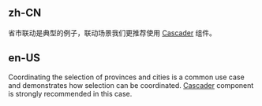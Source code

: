 ## zh-CN

省市联动是典型的例子，联动场景我们更推荐使用 [Cascader](/components/cascader-cn/) 组件。

## en-US

Coordinating the selection of provinces and cities is a common use case and demonstrates how selection can be coordinated. [Cascader](/components/cascader) component is strongly recommended in this case.
